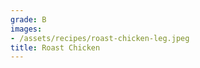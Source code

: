 ```yaml
---
grade: B
images:
- /assets/recipes/roast-chicken-leg.jpeg
title: Roast Chicken
---
```

<!-- stub -->
<!-- endstub -->